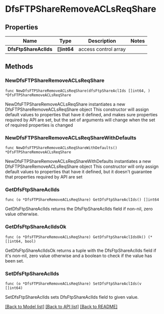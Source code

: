 # DfsFTPShareRemoveACLsReqShare

## Properties

Name | Type | Description | Notes
------------ | ------------- | ------------- | -------------
**DfsFtpShareAclIds** | **[]int64** | access control array | 

## Methods

### NewDfsFTPShareRemoveACLsReqShare

`func NewDfsFTPShareRemoveACLsReqShare(dfsFtpShareAclIds []int64, ) *DfsFTPShareRemoveACLsReqShare`

NewDfsFTPShareRemoveACLsReqShare instantiates a new DfsFTPShareRemoveACLsReqShare object
This constructor will assign default values to properties that have it defined,
and makes sure properties required by API are set, but the set of arguments
will change when the set of required properties is changed

### NewDfsFTPShareRemoveACLsReqShareWithDefaults

`func NewDfsFTPShareRemoveACLsReqShareWithDefaults() *DfsFTPShareRemoveACLsReqShare`

NewDfsFTPShareRemoveACLsReqShareWithDefaults instantiates a new DfsFTPShareRemoveACLsReqShare object
This constructor will only assign default values to properties that have it defined,
but it doesn't guarantee that properties required by API are set

### GetDfsFtpShareAclIds

`func (o *DfsFTPShareRemoveACLsReqShare) GetDfsFtpShareAclIds() []int64`

GetDfsFtpShareAclIds returns the DfsFtpShareAclIds field if non-nil, zero value otherwise.

### GetDfsFtpShareAclIdsOk

`func (o *DfsFTPShareRemoveACLsReqShare) GetDfsFtpShareAclIdsOk() (*[]int64, bool)`

GetDfsFtpShareAclIdsOk returns a tuple with the DfsFtpShareAclIds field if it's non-nil, zero value otherwise
and a boolean to check if the value has been set.

### SetDfsFtpShareAclIds

`func (o *DfsFTPShareRemoveACLsReqShare) SetDfsFtpShareAclIds(v []int64)`

SetDfsFtpShareAclIds sets DfsFtpShareAclIds field to given value.



[[Back to Model list]](../README.md#documentation-for-models) [[Back to API list]](../README.md#documentation-for-api-endpoints) [[Back to README]](../README.md)


